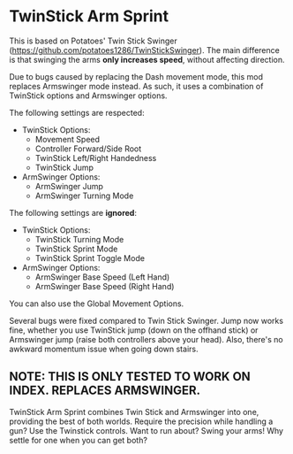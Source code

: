 # TwinStick Arm Sprint

This is based on Potatoes' Twin Stick Swinger (https://github.com/potatoes1286/TwinStickSwinger). The main difference is that swinging the arms **only increases speed**, without affecting direction.

Due to bugs caused by replacing the Dash movement mode, this mod replaces Armswinger mode instead. As such, it uses a combination of TwinStick options and Armswinger options.

The following settings are respected:

- TwinStick Options:
  - Movement Speed
  - Controller Forward/Side Root
  - TwinStick Left/Right Handedness
  - TwinStick Jump
- ArmSwinger Options:
  - ArmSwinger Jump
  - ArmSwinger Turning Mode

The following settings are **ignored**:

- TwinStick Options:
  - TwinStick Turning Mode
  - TwinStick Sprint Mode
  - TwinStick Sprint Toggle Mode
- ArmSwinger Options:
  - ArmSwinger Base Speed (Left Hand)
  - ArmSwinger Base Speed (Right Hand)

You can also use the Global Movement Options.

Several bugs were fixed compared to Twin Stick Swinger. Jump now works fine, whether you use TwinStick jump (down on the offhand stick) or Armswinger jump (raise both controllers above your head). Also, there's no awkward momentum issue when going down stairs.

## NOTE: THIS IS ONLY TESTED TO WORK ON INDEX. REPLACES ARMSWINGER.

TwinStick Arm Sprint combines Twin Stick and Armswinger into one, providing the best of both worlds. Require the precision while handling a gun? Use the Twinstick controls. Want to run about? Swing your arms! Why settle for one when you can get both?
